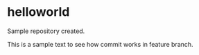 # helloworld
Sample repository created.

This is a sample text to see how commit works in feature branch.
